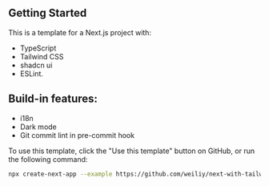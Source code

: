 ## Getting Started

This is a template for a Next.js project with:
- TypeScript
- Tailwind CSS
- shadcn ui
- ESLint.

## Build-in features:
- i18n
- Dark mode 
- Git commit lint in pre-commit hook

To use this template, click the "Use this template" button on GitHub, or run the following command:

```bash
npx create-next-app --example https://github.com/weiliy/next-with-tailwind-template <YOUR_APP_NAME>
```
